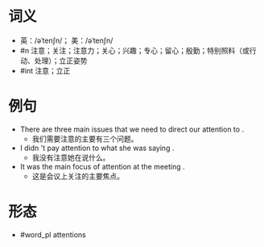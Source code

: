 # 词义
- 英：/əˈtenʃn/； 美：/əˈtenʃn/
- #n 注意；关注；注意力；关心；兴趣；专心；留心；殷勤；特别照料（或行动、处理）；立正姿势
- #int 注意；立正
# 例句
- There are three main issues that we need to direct our attention to .
	- 我们需要注意的主要有三个问题。
- I didn 't pay attention to what she was saying .
	- 我没有注意她在说什么。
- It was the main focus of attention at the meeting .
	- 这是会议上关注的主要焦点。
# 形态
- #word_pl attentions
